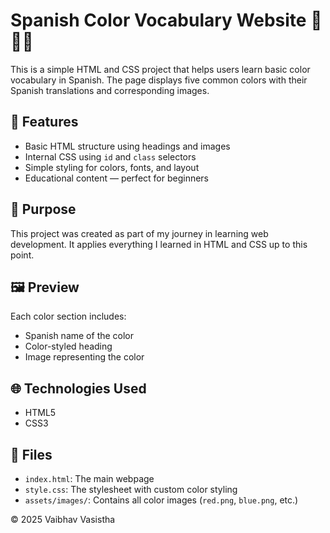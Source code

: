 # Spanish Color Vocabulary Website 🌈🇪🇸

This is a simple HTML and CSS project that helps users learn basic color vocabulary in Spanish. The page displays five common colors with their Spanish translations and corresponding images.

## 📄 Features

- Basic HTML structure using headings and images
- Internal CSS using `id` and `class` selectors
- Simple styling for colors, fonts, and layout
- Educational content — perfect for beginners

## 🎯 Purpose

This project was created as part of my journey in learning web development. It applies everything I learned in HTML and CSS up to this point.

## 🖼️ Preview

Each color section includes:
- Spanish name of the color
- Color-styled heading
- Image representing the color

## 🌐 Technologies Used

- HTML5
- CSS3

## 📁 Files

- `index.html`: The main webpage
- `style.css`: The stylesheet with custom color styling
- `assets/images/`: Contains all color images (`red.png`, `blue.png`, etc.)


© 2025 Vaibhav Vasistha
